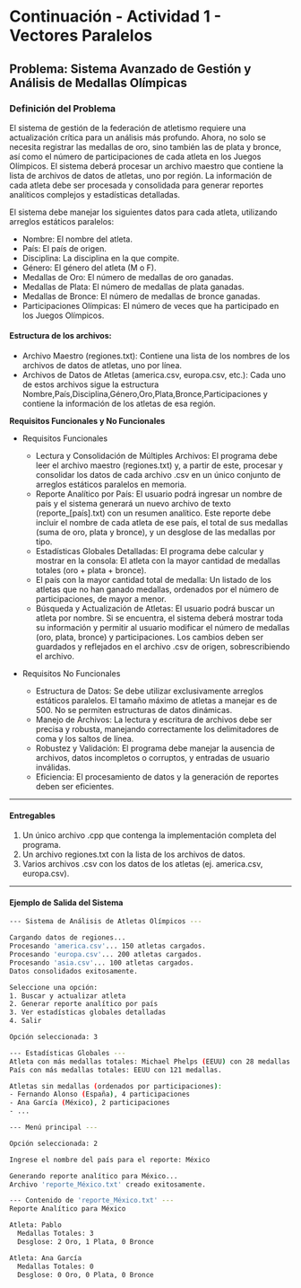 # Continuación - Actividad 1 - Vectores Paralelos

## Problema: Sistema Avanzado de Gestión y Análisis de Medallas Olímpicas

### Definición del Problema

El sistema de gestión de la federación de atletismo requiere una actualización crítica para un análisis más profundo. Ahora, no solo se necesita registrar las medallas de oro, sino también las de plata y bronce, así como el número de participaciones de cada atleta en los Juegos Olímpicos. El sistema deberá procesar un archivo maestro que contiene la lista de archivos de datos de atletas, uno por región. La información de cada atleta debe ser procesada y consolidada para generar reportes analíticos complejos y estadísticas detalladas.

El sistema debe manejar los siguientes datos para cada atleta, utilizando arreglos estáticos paralelos:

  * Nombre: El nombre del atleta.
  * País: El país de origen.
  * Disciplina: La disciplina en la que compite.
  * Género: El género del atleta (M o F).
  * Medallas de Oro: El número de medallas de oro ganadas.
  * Medallas de Plata: El número de medallas de plata ganadas.
  * Medallas de Bronce: El número de medallas de bronce ganadas.
  * Participaciones Olímpicas: El número de veces que ha participado en los Juegos Olímpicos.

#### Estructura de los archivos:

  * Archivo Maestro (regiones.txt): Contiene una lista de los nombres de los archivos de datos de atletas, uno por línea.
  * Archivos de Datos de Atletas (america.csv, europa.csv, etc.): Cada uno de estos archivos sigue la estructura Nombre,País,Disciplina,Género,Oro,Plata,Bronce,Participaciones y contiene la información de los atletas de esa región.

**Requisitos Funcionales y No Funcionales**

  * Requisitos Funcionales
    * Lectura y Consolidación de Múltiples Archivos: El programa debe leer el archivo maestro (regiones.txt) y, a partir de este, procesar y consolidar los datos de cada archivo .csv en un único conjunto de arreglos estáticos paralelos en memoria.
    * Reporte Analítico por País: El usuario podrá ingresar un nombre de país y el sistema generará un nuevo archivo de texto (reporte_[país].txt) con un resumen analítico. Este reporte debe incluir el nombre de cada atleta de ese país, el total de sus medallas (suma de oro, plata y bronce), y un desglose de las medallas por tipo.
    * Estadísticas Globales Detalladas: El programa debe calcular y mostrar en la consola: El atleta con la mayor cantidad de medallas totales (oro + plata + bronce).
    * El país con la mayor cantidad total de medalla: Un listado de los atletas que no han ganado medallas, ordenados por el número de participaciones, de mayor a menor.
    * Búsqueda y Actualización de Atletas: El usuario podrá buscar un atleta por nombre. Si se encuentra, el sistema deberá mostrar toda su información y permitir al usuario modificar el número de medallas (oro, plata, bronce) y participaciones. Los cambios deben ser guardados y reflejados en el archivo .csv de origen, sobrescribiendo el archivo.

  * Requisitos No Funcionales
    * Estructura de Datos: Se debe utilizar exclusivamente arreglos estáticos paralelos. El tamaño máximo de atletas a manejar es de 500. No se permiten estructuras de datos dinámicas.
    * Manejo de Archivos: La lectura y escritura de archivos debe ser precisa y robusta, manejando correctamente los delimitadores de coma y los saltos de línea.
    * Robustez y Validación: El programa debe manejar la ausencia de archivos, datos incompletos o corruptos, y entradas de usuario inválidas.
    * Eficiencia: El procesamiento de datos y la generación de reportes deben ser eficientes.

----

#### Entregables

1. Un único archivo .cpp que contenga la implementación completa del programa.
2. Un archivo regiones.txt con la lista de los archivos de datos.
3. Varios archivos .csv con los datos de los atletas (ej. america.csv, europa.csv).

---

#### Ejemplo de Salida del Sistema

```bash
--- Sistema de Análisis de Atletas Olímpicos ---

Cargando datos de regiones...
Procesando 'america.csv'... 150 atletas cargados.
Procesando 'europa.csv'... 200 atletas cargados.
Procesando 'asia.csv'... 100 atletas cargados.
Datos consolidados exitosamente.

Seleccione una opción:
1. Buscar y actualizar atleta
2. Generar reporte analítico por país
3. Ver estadísticas globales detalladas
4. Salir

Opción seleccionada: 3

--- Estadísticas Globales ---
Atleta con más medallas totales: Michael Phelps (EEUU) con 28 medallas.
País con más medallas totales: EEUU con 121 medallas.

Atletas sin medallas (ordenados por participaciones):
- Fernando Alonso (España), 4 participaciones
- Ana García (México), 2 participaciones
- ...

--- Menú principal ---

Opción seleccionada: 2

Ingrese el nombre del país para el reporte: México

Generando reporte analítico para México...
Archivo 'reporte_México.txt' creado exitosamente.

--- Contenido de 'reporte_México.txt' ---
Reporte Analítico para México

Atleta: Pablo
  Medallas Totales: 3
  Desglose: 2 Oro, 1 Plata, 0 Bronce

Atleta: Ana García
  Medallas Totales: 0
  Desglose: 0 Oro, 0 Plata, 0 Bronce
```